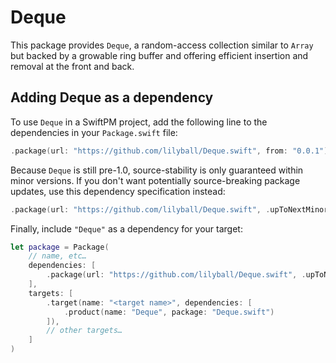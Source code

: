 # Deque

This package provides `Deque`, a random-access collection similar to `Array` but backed by a growable ring buffer and offering efficient insertion and removal at the front and back.

## Adding Deque as a dependency

To use `Deque` in a SwiftPM project, add the following line to the dependencies in your `Package.swift` file:

```swift
.package(url: "https://github.com/lilyball/Deque.swift", from: "0.0.1"),
```

Because `Deque` is still pre-1.0, source-stability is only guaranteed within minor versions. If you don't want potentially source-breaking package updates, use this dependency specification instead:

```swift
.package(url: "https://github.com/lilyball/Deque.swift", .upToNextMinor(from: "0.0.1")),
```

Finally, include `"Deque"` as a dependency for your target:

```swift
let package = Package(
    // name, etc…
    dependencies: [
        .package(url: "https://github.com/lilyball/Deque.swift", .upToNextMinor(from: "0.0.1")),
    ],
    targets: [
        .target(name: "<target name>", dependencies: [
            .product(name: "Deque", package: "Deque.swift")
        ]),
        // other targets…
    ]
)
```
